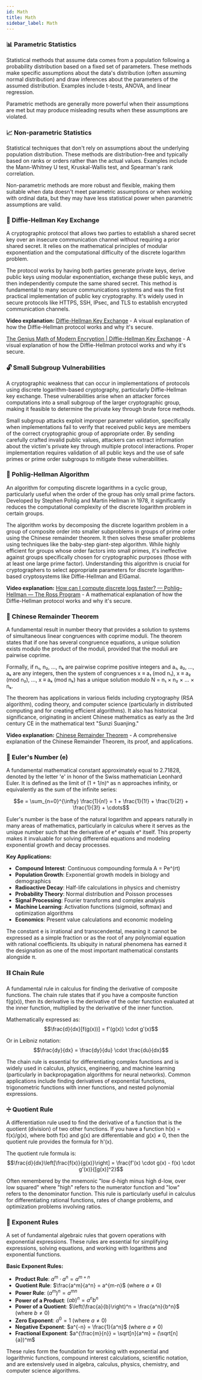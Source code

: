 ```yaml
---
id: Math
title: Math
sidebar_label: Math
---
```


### 📊 Parametric Statistics
Statistical methods that assume data comes from a population following a probability distribution based on a fixed set of parameters. These methods make specific assumptions about the data's distribution (often assuming normal distribution) and draw inferences about the parameters of the assumed distribution. Examples include t-tests, ANOVA, and linear regression.

Parametric methods are generally more powerful when their assumptions are met but may produce misleading results when these assumptions are violated.

### 📈 Non-parametric Statistics
Statistical techniques that don't rely on assumptions about the underlying population distribution. These methods are distribution-free and typically based on ranks or orders rather than the actual values. Examples include the Mann-Whitney U test, Kruskal-Wallis test, and Spearman's rank correlation.

Non-parametric methods are more robust and flexible, making them suitable when data doesn't meet parametric assumptions or when working with ordinal data, but they may have less statistical power when parametric assumptions are valid.

### 🔐 Diffie-Hellman Key Exchange
A cryptographic protocol that allows two parties to establish a shared secret key over an insecure communication channel without requiring a prior shared secret. It relies on the mathematical principles of modular exponentiation and the computational difficulty of the discrete logarithm problem.

The protocol works by having both parties generate private keys, derive public keys using modular exponentiation, exchange these public keys, and then independently compute the same shared secret. This method is fundamental to many secure communications systems and was the first practical implementation of public key cryptography. It's widely used in secure protocols like HTTPS, SSH, IPsec, and TLS to establish encrypted communication channels.

**Video explanation:** [Diffie-Hellman Key Exchange](https://www.youtube.com/watch?v=YEBfamv-_do&t=3s&ab_channel=ArtoftheProblem) - A visual explanation of how the Diffie-Hellman protocol works and why it's secure.

[The Genius Math of Modern Encryption | Diffie-Hellman Key Exchange](https://www.youtube.com/watch?v=XSJLyK9LlnY&ab_channel=PurpleMind) - A visual explanation of how the Diffie-Hellman protocol works and why it's secure.

### 🔓 Small Subgroup Vulnerabilities
A cryptographic weakness that can occur in implementations of protocols using discrete logarithm-based cryptography, particularly Diffie-Hellman key exchange. These vulnerabilities arise when an attacker forces computations into a small subgroup of the larger cryptographic group, making it feasible to determine the private key through brute force methods.

Small subgroup attacks exploit improper parameter validation, specifically when implementations fail to verify that received public keys are members of the correct cryptographic group of appropriate order. By sending carefully crafted invalid public values, attackers can extract information about the victim's private key through multiple protocol interactions. Proper implementation requires validation of all public keys and the use of safe primes or prime order subgroups to mitigate these vulnerabilities.

### 🧮 Pohlig-Hellman Algorithm
An algorithm for computing discrete logarithms in a cyclic group, particularly useful when the order of the group has only small prime factors. Developed by Stephen Pohlig and Martin Hellman in 1978, it significantly reduces the computational complexity of the discrete logarithm problem in certain groups.

The algorithm works by decomposing the discrete logarithm problem in a group of composite order into smaller subproblems in groups of prime order using the Chinese remainder theorem. It then solves these smaller problems using techniques like the baby-step giant-step algorithm. While highly efficient for groups whose order factors into small primes, it's ineffective against groups specifically chosen for cryptographic purposes (those with at least one large prime factor). Understanding this algorithm is crucial for cryptographers to select appropriate parameters for discrete logarithm-based cryptosystems like Diffie-Hellman and ElGamal.

**Video explanation:** [How can I compute discrete logs faster? — Pohlig–Hellman — The Ross Program](https://youtu.be/B0p0jbCGvWk?si=1tM6BZ_65_SI_Hba) - A mathematical explanation of how the Diffie-Hellman protocol works and why it's secure.

### 🧩 Chinese Remainder Theorem
A fundamental result in number theory that provides a solution to systems of simultaneous linear congruences with coprime moduli. The theorem states that if one has several congruence equations, a unique solution exists modulo the product of the moduli, provided that the moduli are pairwise coprime.

Formally, if n₁, n₂, ..., nₖ are pairwise coprime positive integers and a₁, a₂, ..., aₖ are any integers, then the system of congruences x ≡ a₁ (mod n₁), x ≡ a₂ (mod n₂), ..., x ≡ aₖ (mod nₖ) has a unique solution modulo N = n₁ × n₂ × ... × nₖ.

The theorem has applications in various fields including cryptography (RSA algorithm), coding theory, and computer science (particularly in distributed computing and for creating efficient algorithms). It also has historical significance, originating in ancient Chinese mathematics as early as the 3rd century CE in the mathematical text "Sunzi Suanjing."

**Video explanation:** [Chinese Remainder Theorem](https://www.youtube.com/watch?v=e8DtzQkjOMQ&t=6s&ab_channel=NesoAcademy) - A comprehensive explanation of the Chinese Remainder Theorem, its proof, and applications.


### 📐 Euler's Number (e)
A fundamental mathematical constant approximately equal to 2.71828, denoted by the letter 'e' in honor of the Swiss mathematician Leonhard Euler. It is defined as the limit of (1 + 1/n)ⁿ as n approaches infinity, or equivalently as the sum of the infinite series:

$$e = \sum_{n=0}^{\infty} \frac{1}{n!} = 1 + \frac{1}{1!} + \frac{1}{2!} + \frac{1}{3!} + \cdots$$

Euler's number is the base of the natural logarithm and appears naturally in many areas of mathematics, particularly in calculus where it serves as the unique number such that the derivative of eˣ equals eˣ itself. This property makes it invaluable for solving differential equations and modeling exponential growth and decay processes.

**Key Applications:**
- **Compound Interest**: Continuous compounding formula A = Pe^(rt)
- **Population Growth**: Exponential growth models in biology and demographics
- **Radioactive Decay**: Half-life calculations in physics and chemistry
- **Probability Theory**: Normal distribution and Poisson processes
- **Signal Processing**: Fourier transforms and complex analysis
- **Machine Learning**: Activation functions (sigmoid, softmax) and optimization algorithms
- **Economics**: Present value calculations and economic modeling

The constant e is irrational and transcendental, meaning it cannot be expressed as a simple fraction or as the root of any polynomial equation with rational coefficients. Its ubiquity in natural phenomena has earned it the designation as one of the most important mathematical constants alongside π.

### ⛓️ Chain Rule
A fundamental rule in calculus for finding the derivative of composite functions. The chain rule states that if you have a composite function f(g(x)), then its derivative is the derivative of the outer function evaluated at the inner function, multiplied by the derivative of the inner function.

Mathematically expressed as:
$$\frac{d}{dx}[f(g(x))] = f'(g(x)) \cdot g'(x)$$

Or in Leibniz notation:
$$\frac{dy}{dx} = \frac{dy}{du} \cdot \frac{du}{dx}$$

The chain rule is essential for differentiating complex functions and is widely used in calculus, physics, engineering, and machine learning (particularly in backpropagation algorithms for neural networks). Common applications include finding derivatives of exponential functions, trigonometric functions with inner functions, and nested polynomial expressions.

### ➗ Quotient Rule
A differentiation rule used to find the derivative of a function that is the quotient (division) of two other functions. If you have a function h(x) = f(x)/g(x), where both f(x) and g(x) are differentiable and g(x) ≠ 0, then the quotient rule provides the formula for h'(x).

The quotient rule formula is:
$$\frac{d}{dx}\left[\frac{f(x)}{g(x)}\right] = \frac{f'(x) \cdot g(x) - f(x) \cdot g'(x)}{[g(x)]^2}$$

Often remembered by the mnemonic "low d-high minus high d-low, over low squared" where "high" refers to the numerator function and "low" refers to the denominator function. This rule is particularly useful in calculus for differentiating rational functions, rates of change problems, and optimization problems involving ratios.

### 🔢 Exponent Rules
A set of fundamental algebraic rules that govern operations with exponential expressions. These rules are essential for simplifying expressions, solving equations, and working with logarithms and exponential functions.

**Basic Exponent Rules:**
- **Product Rule**: $a^m \cdot a^n = a^{m+n}$
- **Quotient Rule**: $\frac{a^m}{a^n} = a^{m-n}$ (where $a \neq 0$)
- **Power Rule**: $(a^m)^n = a^{mn}$
- **Power of a Product**: $(ab)^n = a^n b^n$
- **Power of a Quotient**: $\left(\frac{a}{b}\right)^n = \frac{a^n}{b^n}$ (where $b \neq 0$)
- **Zero Exponent**: $a^0 = 1$ (where $a \neq 0$)
- **Negative Exponent**: $a^{-n} = \frac{1}{a^n}$ (where $a \neq 0$)
- **Fractional Exponent**: $a^{\frac{m}{n}} = \sqrt[n]{a^m} = (\sqrt[n]{a})^m$

These rules form the foundation for working with exponential and logarithmic functions, compound interest calculations, scientific notation, and are extensively used in algebra, calculus, physics, chemistry, and computer science algorithms.